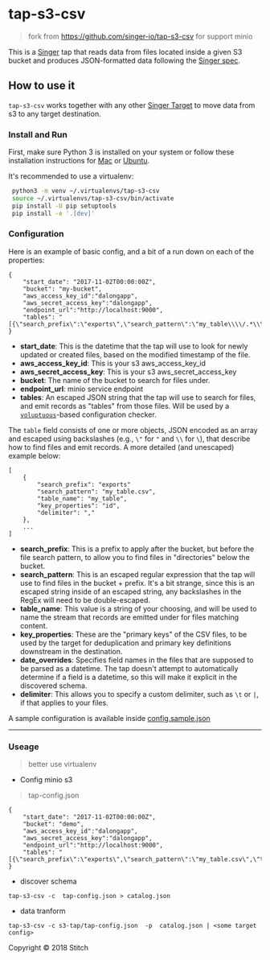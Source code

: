# tap-s3-csv

> fork from https://github.com/singer-io/tap-s3-csv for support minio 

This is a [Singer](https://singer.io) tap that reads data from files located inside a given S3 bucket and produces JSON-formatted data following the [Singer spec](https://github.com/singer-io/getting-started/blob/master/SPEC.md).

## How to use it

`tap-s3-csv` works together with any other [Singer Target](https://singer.io) to move data from s3 to any target destination.

### Install and Run

First, make sure Python 3 is installed on your system or follow these
installation instructions for [Mac](http://docs.python-guide.org/en/latest/starting/install3/osx/) or
[Ubuntu](https://www.digitalocean.com/community/tutorials/how-to-install-python-3-and-set-up-a-local-programming-environment-on-ubuntu-16-04).

It's recommended to use a virtualenv:

```bash
 python3 -m venv ~/.virtualenvs/tap-s3-csv
 source ~/.virtualenvs/tap-s3-csv/bin/activate
 pip install -U pip setuptools
 pip install -e '.[dev]'
```

### Configuration

Here is an example of basic config, and a bit of a run down on each of the properties:

```
{
    "start_date": "2017-11-02T00:00:00Z",
    "bucket": "my-bucket",
    "aws_access_key_id":"dalongapp",
    "aws_secret_access_key":"dalongapp",
    "endpoint_url":"http://localhost:9000",
    "tables": "[{\"search_prefix\":\"exports\",\"search_pattern\":\"my_table\\\\/.*\\\\.csv\",\"table_name\":\"my_table\",\"key_properties\":\"id\",\"date_overrides\":\"created_at\",\"delimiter\":\",\"}]"
}

```

- **start_date**: This is the datetime that the tap will use to look for newly updated or created files, based on the modified timestamp of the file.
- **aws_access_key_id**: This is your s3  aws_access_key_id
- **aws_secret_access_key**:  This is your s3  aws_secret_access_key
- **bucket**: The name of the bucket to search for files under.
- **endpoint_url**:  minio service endpoint
- **tables**: An escaped JSON string that the tap will use to search for files, and emit records as "tables" from those files. Will be used by a [`voluptuous`](https://github.com/alecthomas/voluptuous)-based configuration checker.

The `table` field consists of one or more objects, JSON encoded as an array and escaped using backslashes (e.g., `\"` for `"` and `\\` for `\`), that describe how to find files and emit records. A more detailed (and unescaped) example below:

```
[
    {
        "search_prefix": "exports"
        "search_pattern": "my_table.csv",
        "table_name": "my_table",
        "key_properties": "id",
        "delimiter": ","
    },
    ...
]
```

- **search_prefix**: This is a prefix to apply after the bucket, but before the file search pattern, to allow you to find files in "directories" below the bucket.
- **search_pattern**: This is an escaped regular expression that the tap will use to find files in the bucket + prefix. It's a bit strange, since this is an escaped string inside of an escaped string, any backslashes in the RegEx will need to be double-escaped.
- **table_name**: This value is a string of your choosing, and will be used to name the stream that records are emitted under for files matching content.
- **key_properties**: These are the "primary keys" of the CSV files, to be used by the target for deduplication and primary key definitions downstream in the destination.
- **date_overrides**: Specifies field names in the files that are supposed to be parsed as a datetime. The tap doesn't attempt to automatically determine if a field is a datetime, so this will make it explicit in the discovered schema.
- **delimiter**: This allows you to specify a custom delimiter, such as `\t` or `|`, if that applies to your files.

A sample configuration is available inside [config.sample.json](config.sample.json)

---

### Useage

> better use virtualenv

* Config minio s3

> tap-config.json

```code
{
    "start_date": "2017-11-02T00:00:00Z",
    "bucket": "demo",
    "aws_access_key_id":"dalongapp",
    "aws_secret_access_key":"dalongapp",
    "endpoint_url":"http://localhost:9000",
    "tables": "[{\"search_prefix\":\"exports\",\"search_pattern\":\"my_table.csv\",\"table_name\":\"my_table\",\"key_properties\":\"id\",\"delimiter\":\",\"}]"
}

```

* discover schema

```code
tap-s3-csv -c  tap-config.json > catalog.json
```

* data tranform

```code
tap-s3-csv -c s3-tap/tap-config.json  -p  catalog.json | <some target config>
```

Copyright &copy; 2018 Stitch
